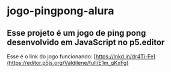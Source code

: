 # jogo-pingpong-alura


## Esse projeto é um jogo de ping pong desenvolvido em JavaScript no p5.editor

Esse é o link do jogo funcionando: [https://lnkd.in/dr4Ti-Fe](https://editor.p5js.org/Valdilene/full/E1m_gKxFg)
